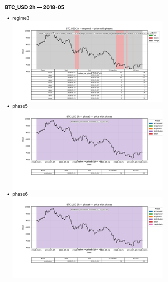 ### BTC_USD 2h — 2018-05

- regime3
![BTC_USD_2h_regime3_2018-05_phase_price.png](outputs/fourier/phase_monthly/BTC_USD/2h/2018/2018-05/BTC_USD_2h_regime3_2018-05_phase_price.png)
- phase5
![BTC_USD_2h_phase5_2018-05_phase_price.png](outputs/fourier/phase_monthly/BTC_USD/2h/2018/2018-05/BTC_USD_2h_phase5_2018-05_phase_price.png)
- phase6
![BTC_USD_2h_phase6_2018-05_phase_price.png](outputs/fourier/phase_monthly/BTC_USD/2h/2018/2018-05/BTC_USD_2h_phase6_2018-05_phase_price.png)